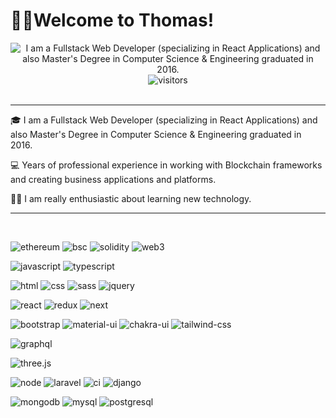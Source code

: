 # 🙋‍♂️Welcome to Thomas!

<div align="center"><img src="https://raw.githubusercontent.com/lin-cryto/lin-crypto/master/readme.svg" alt="I am a Fullstack Web Developer (specializing in React Applications) and also Master's Degree in Computer Science & Engineering graduated in 2016."></div>
<div align="center">
    <img src="https://visitor-badge.laobi.icu/badge?page_id=lin-crypto.lin-crypto" alt="visitors">
    <br /><br />
</div>

---

🎓 I am a Fullstack Web Developer (specializing in React Applications) and also Master's Degree in Computer Science & Engineering graduated in 2016.

💻 Years of professional experience in working with Blockchain frameworks and creating business applications and platforms.

👨‍💻 I am really enthusiastic about learning new technology.

---

<br/>

![ethereum](https://img.shields.io/badge/ETH-3C3C3D?logo=ethereum)
![bsc](https://img.shields.io/badge/BSC-222200?logo=binance)
![solidity](https://img.shields.io/badge/Solidity-363636?logo=solidity&logoColor=white)
![web3](https://img.shields.io/badge/Web_3-F16822?logo=web3.js&logoColor=white)

![javascript](https://img.shields.io/badge/JavaScript-323330?logo=javascript&logoColor=F7DF1E)
![typescript](https://img.shields.io/badge/TypeScript-3178C6?logo=typescript&logoColor=white)

![html](https://img.shields.io/badge/HTML5-E34F26?&logo=html5&logoColor=white)
![css](https://img.shields.io/badge/CSS3-1572B6?&logo=css3&logoColor=white)
![sass](https://img.shields.io/badge/SASS-CC6699?&logo=sass&logoColor=white)
![jquery](https://img.shields.io/badge/jQuery-0769AD?logo=jquery&logoColor=white)

![react](https://img.shields.io/badge/React-20232A?&logo=react&logoColor=61DAFB)
![redux](https://img.shields.io/badge/Redux-593D88?&logo=redux&logoColor=white)
![next](https://img.shields.io/badge/Next-000000?&logo=nextdotjs&logoColor=FFFFFF)

![bootstrap](https://img.shields.io/badge/Bootstrap-563D7C?logo=bootstrap&logoColor=white)
![material-ui](https://img.shields.io/badge/Material_UI-0081CB?logo=mui&logoColor=white)
![chakra-ui](https://img.shields.io/badge/Chakra_UI-319795?logo=chakra-ui&logoColor=white)
![tailwind-css](https://img.shields.io/badge/tailwind_css-06B6D4?logo=tailwind-css&logoColor=white)

![graphql](https://img.shields.io/badge/GraphQL-E434AA?logo=graphql&logoColor=white)

![three.js](https://img.shields.io/badge/Three.js-000000?logo=three.js&logoColor=white)

![node](https://img.shields.io/badge/Node.js-00aa00?logo=node.js&logoColor=white)
![laravel](https://img.shields.io/badge/Laravel-ff1100?logo=laravel&logoColor=white)
![ci](https://img.shields.io/badge/Codeigniter-ff5500?logo=codeigniter&logoColor=white)
![django](https://img.shields.io/badge/Django-00aaff?logo=django)

![mongodb](https://img.shields.io/badge/Monngodb-005500?logo=mongodb&logoColor=white)
![mysql](https://img.shields.io/badge/MySQL-1370a8?logo=mysql&logoColor=white)
![postgresql](https://img.shields.io/badge/Postgresql-00576a?logo=postgresql&logoColor=white)
